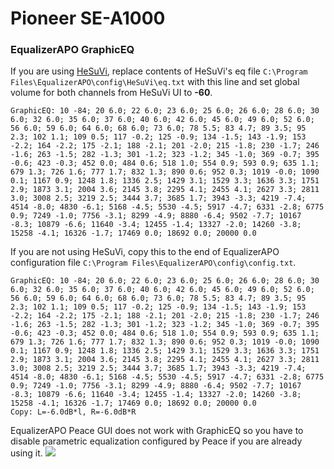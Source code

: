# Pioneer SE-A1000
### EqualizerAPO GraphicEQ
If you are using [HeSuVi](https://sourceforge.net/projects/hesuvi/), replace contents of HeSuVi's eq file `C:\Program Files\EqualizerAPO\config\HeSuVi\eq.txt` with this line and set global volume for both channels from HeSuVi UI to **-60**.
```
GraphicEQ: 10 -84; 20 6.0; 22 6.0; 23 6.0; 25 6.0; 26 6.0; 28 6.0; 30 6.0; 32 6.0; 35 6.0; 37 6.0; 40 6.0; 42 6.0; 45 6.0; 49 6.0; 52 6.0; 56 6.0; 59 6.0; 64 6.0; 68 6.0; 73 6.0; 78 5.5; 83 4.7; 89 3.5; 95 2.3; 102 1.1; 109 0.5; 117 -0.2; 125 -0.9; 134 -1.5; 143 -1.9; 153 -2.2; 164 -2.2; 175 -2.1; 188 -2.1; 201 -2.0; 215 -1.8; 230 -1.7; 246 -1.6; 263 -1.5; 282 -1.3; 301 -1.2; 323 -1.2; 345 -1.0; 369 -0.7; 395 -0.6; 423 -0.3; 452 0.0; 484 0.6; 518 1.0; 554 0.9; 593 0.9; 635 1.1; 679 1.3; 726 1.6; 777 1.7; 832 1.3; 890 0.6; 952 0.3; 1019 -0.0; 1090 0.1; 1167 0.9; 1248 1.8; 1336 2.5; 1429 3.1; 1529 3.3; 1636 3.3; 1751 2.9; 1873 3.1; 2004 3.6; 2145 3.8; 2295 4.1; 2455 4.1; 2627 3.3; 2811 3.0; 3008 2.5; 3219 2.5; 3444 3.7; 3685 1.7; 3943 -3.3; 4219 -7.4; 4514 -8.0; 4830 -6.1; 5168 -4.5; 5530 -4.5; 5917 -4.7; 6331 -2.8; 6775 0.9; 7249 -1.0; 7756 -3.1; 8299 -4.9; 8880 -6.4; 9502 -7.7; 10167 -8.3; 10879 -6.6; 11640 -3.4; 12455 -1.4; 13327 -2.0; 14260 -3.8; 15258 -4.1; 16326 -1.7; 17469 0.0; 18692 0.0; 20000 0.0
```
If you are not using HeSuVi, copy this to the end of EqualizerAPO configuration file `C:\Program Files\EqualizerAPO\config\config.txt`.
```
GraphicEQ: 10 -84; 20 6.0; 22 6.0; 23 6.0; 25 6.0; 26 6.0; 28 6.0; 30 6.0; 32 6.0; 35 6.0; 37 6.0; 40 6.0; 42 6.0; 45 6.0; 49 6.0; 52 6.0; 56 6.0; 59 6.0; 64 6.0; 68 6.0; 73 6.0; 78 5.5; 83 4.7; 89 3.5; 95 2.3; 102 1.1; 109 0.5; 117 -0.2; 125 -0.9; 134 -1.5; 143 -1.9; 153 -2.2; 164 -2.2; 175 -2.1; 188 -2.1; 201 -2.0; 215 -1.8; 230 -1.7; 246 -1.6; 263 -1.5; 282 -1.3; 301 -1.2; 323 -1.2; 345 -1.0; 369 -0.7; 395 -0.6; 423 -0.3; 452 0.0; 484 0.6; 518 1.0; 554 0.9; 593 0.9; 635 1.1; 679 1.3; 726 1.6; 777 1.7; 832 1.3; 890 0.6; 952 0.3; 1019 -0.0; 1090 0.1; 1167 0.9; 1248 1.8; 1336 2.5; 1429 3.1; 1529 3.3; 1636 3.3; 1751 2.9; 1873 3.1; 2004 3.6; 2145 3.8; 2295 4.1; 2455 4.1; 2627 3.3; 2811 3.0; 3008 2.5; 3219 2.5; 3444 3.7; 3685 1.7; 3943 -3.3; 4219 -7.4; 4514 -8.0; 4830 -6.1; 5168 -4.5; 5530 -4.5; 5917 -4.7; 6331 -2.8; 6775 0.9; 7249 -1.0; 7756 -3.1; 8299 -4.9; 8880 -6.4; 9502 -7.7; 10167 -8.3; 10879 -6.6; 11640 -3.4; 12455 -1.4; 13327 -2.0; 14260 -3.8; 15258 -4.1; 16326 -1.7; 17469 0.0; 18692 0.0; 20000 0.0
Copy: L=-6.0dB*l, R=-6.0dB*R
```
EqualizerAPO Peace GUI does not work with GraphicEQ so you have to disable parametric equalization configured by Peace if you are already using it.
![](https://raw.githubusercontent.com/jaakkopasanen/AutoEq/master/results/Sonoma%20Model%20One/innerfidelity/onear/Pioneer%20SE-A1000/Pioneer%20SE-A1000.png)
